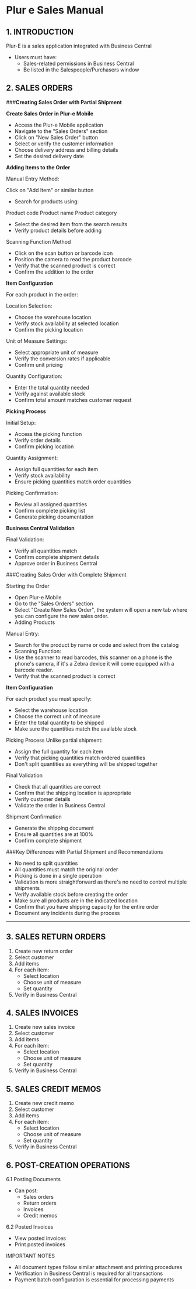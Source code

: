 # Plur e Sales Manual

## 1. INTRODUCTION
Plur-E is a sales application integrated with Business Central

- Users must have:
  - Sales-related permissions in Business Central
  - Be listed in the Salespeople/Purchasers window

## **2. SALES ORDERS**

###**Creating Sales Order with Partial Shipment**


**Create Sales Order in Plur-e Mobile**

- Access the Plur-e Mobile application
- Navigate to the "Sales Orders" section
- Click on "New Sales Order" button
- Select or verify the customer information
- Choose delivery address and billing details
- Set the desired delivery date

**Adding Items to the Order**

Manual Entry Method:

Click on "Add Item" or similar button

- Search for products using:

Product code
Product name
Product category

- Select the desired item from the search results
- Verify product details before adding

Scanning Function Method

- Click on the scan button or barcode icon
- Position the camera to read the product barcode
- Verify that the scanned product is correct
- Confirm the addition to the order

**Item Configuration**

For each product in the order:

Location Selection:

- Choose the warehouse location
- Verify stock availability at selected location
- Confirm the picking location

Unit of Measure Settings:

- Select appropriate unit of measure
- Verify the conversion rates if applicable
- Confirm unit pricing

Quantity Configuration:

- Enter the total quantity needed
- Verify against available stock
- Confirm total amount matches customer request

**Picking Process**

Initial Setup:

- Access the picking function
- Verify order details
- Confirm picking location

Quantity Assignment:

- Assign full quantities for each item
- Verify stock availability
- Ensure picking quantities match order quantities

Picking Confirmation:

- Review all assigned quantities
- Confirm complete picking list
- Generate picking documentation

**Business Central Validation**

Final Validation:

- Verify all quantities match
- Confirm complete shipment details
- Approve order in Business Central

###Creating Sales Order with Complete Shipment

Starting the Order

- Open Plur-e Mobile
- Go to the "Sales Orders" section
- Select "Create New Sales Order", the system will open a new tab where you can configure the new sales order.
- Adding Products

Manual Entry:

- Search for the product by name or code and select from the catalog
- Scanning Function:
- Use the scanner to read barcodes, this scanner on a phone is the phone's camera, if it's a Zebra device it will come equipped with a barcode reader.
- Verify that the scanned product is correct

**Item Configuration**

For each product you must specify:

- Select the warehouse location
- Choose the correct unit of measure
- Enter the total quantity to be shipped
- Make sure the quantities match the available stock

Picking Process
Unlike partial shipment:

- Assign the full quantity for each item
- Verify that picking quantities match ordered quantities
- Don't split quantities as everything will be shipped together

Final Validation

- Check that all quantities are correct
- Confirm that the shipping location is appropriate
- Verify customer details
- Validate the order in Business Central

Shipment Confirmation

- Generate the shipping document
- Ensure all quantities are at 100%
- Confirm complete shipment

###Key Differences with Partial Shipment and Recommendations

- No need to split quantities
- All quantities must match the original order
- Picking is done in a single operation
- Validation is more straightforward as there's no need to control multiple shipments
- Verify available stock before creating the order
- Make sure all products are in the indicated location
- Confirm that you have shipping capacity for the entire order
- Document any incidents during the process

------------

## 3. SALES RETURN ORDERS
1. Create new return order
2. Select customer
3. Add items
4. For each item:
   - Select location
   - Choose unit of measure
   - Set quantity
5. Verify in Business Central

## 4. SALES INVOICES
1. Create new sales invoice
2. Select customer
3. Add items
4. For each item:
   - Select location
   - Choose unit of measure
   - Set quantity
5. Verify in Business Central

## 5. SALES CREDIT MEMOS
1. Create new credit memo
2. Select customer
3. Add items
4. For each item:
   - Select location
   - Choose unit of measure
   - Set quantity
5. Verify in Business Central

## 6. POST-CREATION OPERATIONS

6.1 Posting Documents
- Can post:
  - Sales orders
  - Return orders
  - Invoices
  - Credit memos

6.2 Posted Invoices
- View posted invoices
- Print posted invoices


IMPORTANT NOTES
- All document types follow similar attachment and printing procedures
- Verification in Business Central is required for all transactions
- Payment batch configuration is essential for processing payments
